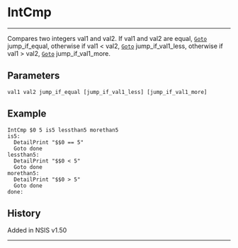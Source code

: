 # IntCmp

---

Compares two integers val1 and val2. If val1 and val2 are equal, [`Goto`][1] jump\_if\_equal, otherwise if val1 < val2, [`Goto`][1] jump\_if\_val1\_less, otherwise if val1 > val2, [`Goto`][1] jump\_if\_val1_more.

## Parameters

    val1 val2 jump_if_equal [jump_if_val1_less] [jump_if_val1_more]

## Example

	IntCmp $0 5 is5 lessthan5 morethan5
	is5:
	  DetailPrint "$$0 == 5"
	  Goto done
	lessthan5:
	  DetailPrint "$$0 < 5"
	  Goto done
	morethan5:
	  DetailPrint "$$0 > 5"
	  Goto done
	done:

## History

Added in NSIS v1.50

---

[1]: Goto.md